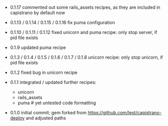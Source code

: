 - 0.1.17
  commented out some rails_assets recipes, as they are included in capistrano by default now

- 0.1.13 / 0.1.14 / 0.1.15 / 0.1.16
  fix puma configuration

- 0.1.10 / 0.1.11 / 0.1.12
  fixed unicorn and puma recipe: only stop server, if pid file exists

- 0.1.9
  updated puma recipe

- 0.1.3 / 0.1.4 / 0.1.5 / 0.1.6  / 0.1.7 / 0.1.8
  unicorn recipe: only stop unicorn, if pid file exists

- 0.1.2
  fixed bug in unicorn recipe

- 0.1.1
  integrated / updated further recipes:
  - unicorn
  - rails_assets
  - puma # yet untested
  code formatting

- 0.1.0
  initial commit;
  gem forked from https://github.com/lest/capistrano-deploy and adjusted paths